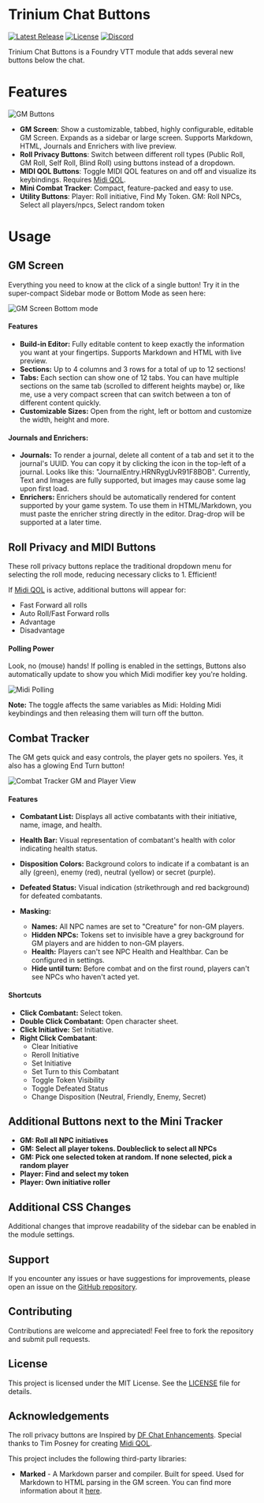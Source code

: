 # Trinium Chat Buttons

[![Latest Release](https://img.shields.io/github/v/release/thedarktongo/trinium-chat-buttons)](https://github.com/thedarktongo/trinium-chat-buttons/releases/latest)
[![License](https://img.shields.io/github/license/thedarktongo/trinium-chat-buttons)](https://github.com/thedarktongo/trinium-chat-buttons/blob/main/LICENSE.md)
[![Discord](https://img.shields.io/discord/1264218090061955132?label=Discord)](https://discord.gg/6KUmpqef)


Trinium Chat Buttons is a Foundry VTT module that adds several new buttons below the chat.

# Features

![GM Buttons](https://github.com/TheDarkTongo/trinium-chat-buttons/blob/main/media/examples/buttons-GM.png)

- **GM Screen**: Show a customizable, tabbed, highly configurable, editable GM Screen. Expands as a sidebar or large screen. Supports Markdown, HTML, Journals and Enrichers with live preview.
- **Roll Privacy Buttons**: Switch between different roll types (Public Roll, GM Roll, Self Roll, Blind Roll) using buttons instead of a dropdown.
- **MIDI QOL Buttons**: Toggle MIDI QOL features on and off and visualize its keybindings. Requires [Midi QOL](https://gitlab.com/tposney/midi-qol).
- **Mini Combat Tracker**: Compact, feature-packed and easy to use. 
- **Utility Buttons**: Player: Roll initiative, Find My Token. GM: Roll NPCs, Select all players/npcs, Select random token

# Usage

## GM Screen

Everything you need to know at the click of a single button! Try it in the super-compact Sidebar mode or Bottom Mode as seen here:

![GM Screen Bottom mode](https://github.com/TheDarkTongo/trinium-chat-buttons/blob/main/media/examples/gm-screen.png)

#### Features

- **Build-in Editor:** Fully editable content to keep exactly the information you want at your fingertips. Supports Markdown and HTML with live preview.
- **Sections:** Up to 4 columns and 3 rows for a total of up to 12 sections! 
- **Tabs:** Each section can show one of 12 tabs. You can have multiple sections on the same tab (scrolled to different heights maybe) or, like me, use a very compact screen that can switch between a ton of different content quickly.
- **Customizable Sizes:** Open from the right, left or bottom and customize the width, height and more.

#### Journals and Enrichers:

- **Journals:** To render a journal, delete all content of a tab and set it to the journal's UUID. You can copy it by clicking the icon in the top-left of a journal. Looks like this: "JournalEntry.HRNRygUvR91F8BOB". Currently, Text and Images are fully supported, but images may cause some lag upon first load.
- **Enrichers:** Enrichers should be automatically rendered for content supported by your game system. To use them in HTML/Markdown, you must paste the enricher string directly in the editor. Drag-drop will be supported at a later time.

## Roll Privacy and MIDI Buttons

These roll privacy buttons replace the traditional dropdown menu for selecting the roll mode, reducing necessary clicks to 1. Efficient!

If [Midi QOL](https://gitlab.com/tposney/midi-qol) is active, additional buttons will appear for:
- Fast Forward all rolls
- Auto Roll/Fast Forward rolls
- Advantage
- Disadvantage

#### Polling Power
Look, no (mouse) hands! If polling is enabled in the settings, Buttons also automatically update to show you which Midi modifier key you're holding.

![Midi Polling](https://github.com/TheDarkTongo/trinium-chat-buttons/blob/main/media/examples/buttons-midi-polling.gif)

**Note:** The toggle affects the same variables as Midi: Holding Midi keybindings and then releasing them will turn off the button.

## Combat Tracker

The GM gets quick and easy controls, the player gets no spoilers. Yes, it also has a glowing End Turn button!

![Combat Tracker GM and Player View](https://github.com/TheDarkTongo/trinium-chat-buttons/blob/main/media/examples/combat-tracker-gm-player-view.gif)

#### Features

- **Combatant List:** Displays all active combatants with their initiative, name, image, and health.
- **Health Bar:** Visual representation of combatant's health with color indicating health status.
- **Disposition Colors:** Background colors to indicate if a combatant is an ally (green), enemy (red), neutral (yellow) or secret (purple). 
- **Defeated Status:** Visual indication (strikethrough and red background) for defeated combatants.

- **Masking:**
    - **Names:** All NPC names are set to "Creature" for non-GM players.
    - **Hidden NPCs:** Tokens set to invisible have a grey background for GM players and are hidden to non-GM players.
    - **Health:** Players can't see NPC Health and Healthbar. Can be configured in settings.
    - **Hide until turn:** Before combat and on the first round, players can't see NPCs who haven't acted yet.

#### Shortcuts
- **Click Combatant:** Select token.
- **Double Click Combatant:** Open character sheet.
- **Click Initiative:** Set Initiative.
- **Right Click Combatant**:
  - Clear Initiative
  - Reroll Initiative
  - Set Initiative
  - Set Turn to this Combatant
  - Toggle Token Visibility
  - Toggle Defeated Status
  - Change Disposition (Neutral, Friendly, Enemy, Secret)

## Additional Buttons next to the Mini Tracker
- **GM: Roll all NPC initiatives** 
- **GM: Select all player tokens. Doubleclick to select all NPCs** 
- **GM: Pick one selected token at random. If none selected, pick a random player** 
- **Player: Find and select my token**
- **Player: Own initiative roller**

## Additional CSS Changes

Additional changes that improve readability of the sidebar can be enabled in the module settings.

## Support

If you encounter any issues or have suggestions for improvements, please open an issue on the [GitHub repository](https://github.com/thedarktongo/trinium-chat-buttons/issues).

## Contributing

Contributions are welcome and appreciated! Feel free to fork the repository and submit pull requests.

## License

This project is licensed under the MIT License. See the [LICENSE](LICENSE) file for details.

## Acknowledgements

The roll privacy buttons are Inspired by [DF Chat Enhancements](https://github.com/flamewave000/dragonflagon-fvtt/tree/master/df-chat-enhance).
Special thanks to Tim Posney for creating [Midi QOL](https://gitlab.com/tposney/midi-qol).

This project includes the following third-party libraries:

- **Marked** - A Markdown parser and compiler. Built for speed. Used for Markdown to HTML parsing in the GM screen. You can find more information about it [here](https://github.com/markedjs/marked).
